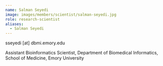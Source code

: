 ```yaml
---
name: Salman Seyedi
image: images/members/scientist/salman-seyedi.jpg
role: research-scientist
aliases:
  - Salman Seyedi
---
```


sseyedi [at] dbmi.emory.edu

Assistant Bioinformatics Scientist, Department of Biomedical Informatics, School of Medicine, Emory University

